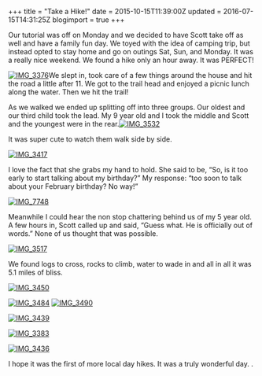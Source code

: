 +++
title = "Take a Hike!"
date = 2015-10-15T11:39:00Z
updated = 2016-07-15T14:31:25Z
blogimport = true 
+++

Our tutorial was off on Monday and we decided to have Scott take off as well and have a family fun day.  We toyed with the idea of camping trip, but instead opted to stay home and go on outings Sat, Sun, and Monday.  It was a really nice weekend. We found a hike only an hour away.  It was PERFECT!  

[![IMG_3376](https://lh3.googleusercontent.com/-36FSNpLyuY8/V4kr7pvXF2I/AAAAAAAAAz8/xLxzwluwV5s/IMG_33761.jpg?imgmax=800 "IMG_3376")](https://lh3.googleusercontent.com/-73TzX8FOzW0/V4kr7Qr0yBI/AAAAAAAAAz4/RGEMZMqI7tA/s1600-h/IMG_33761%25255B1%25255D.jpg)We slept in, took care of a few things around the house and hit the road a little after 11. We got to the trail head and enjoyed a picnic lunch along the water.  Then we hit the trail!  

 

As we walked we ended up splitting off into three groups.  Our oldest and our third child took the lead.  My 9 year old and I took the middle and Scott and the youngest were in the rear.[![IMG_3532](https://lh3.googleusercontent.com/-86VQtNjtTkQ/V4kr8Em3eZI/AAAAAAAAA0E/uvbz_GGLnnk/IMG_35322.jpg?imgmax=800 "IMG_3532")](https://lh3.googleusercontent.com/-tABS0p7r18U/V4kr783isBI/AAAAAAAAA0A/el_tjx8vRUQ/s1600-h/IMG_35325.jpg)

It was super cute to watch them walk side by side.  

[![IMG_3417](https://lh3.googleusercontent.com/-ix1YZYFo6-0/V4kr8TFitqI/AAAAAAAAA0M/EaULN1ep1Yk/IMG_34171.jpg?imgmax=800 "IMG_3417")](https://lh3.googleusercontent.com/-K1hKblf0_JU/V4kr8CQiQQI/AAAAAAAAA0I/da-s_nFXXBQ/s1600-h/IMG_34171%25255B1%25255D.jpg)

I love the fact that she grabs my hand to hold.  She said to be, “So, is it too early to start talking about my birthday?”  My response:  “too soon to talk about your February birthday? No way!”  

[![IMG_7748](https://lh3.googleusercontent.com/--Hdd-aPrRcE/V4kr87CQplI/AAAAAAAAA0U/0BtG-MsVBfw/IMG_77481.jpg?imgmax=800 "IMG_7748")](https://lh3.googleusercontent.com/-t-uSCvz2ne8/V4kr8kIpQrI/AAAAAAAAA0Q/SoG8a7wybS0/s1600-h/IMG_77481%25255B1%25255D.jpg)

Meanwhile I could hear the non stop chattering behind us of my 5 year old.  A few hours in, Scott called up and said, “Guess what.  He is officially out of words.”  None of us thought that was possible. 

[![IMG_3517](https://lh3.googleusercontent.com/-Vzs_TIKRfPY/V4kr9MU3tQI/AAAAAAAAA0c/7b9YpHVOzfk/IMG_35171.jpg?imgmax=800 "IMG_3517")](https://lh3.googleusercontent.com/-2ZJJxRwevwM/V4kr87YNJnI/AAAAAAAAA0Y/H9dWZXRjGms/s1600-h/IMG_35171%25255B1%25255D.jpg)

We found logs to cross, rocks to climb, water to wade in and all in all it was 5.1 miles of bliss.

[![IMG_3450](https://lh3.googleusercontent.com/-EVTM6iq0lWc/V4kr9pCTQNI/AAAAAAAAA0k/XORZq_KCxUg/IMG_34501.jpg?imgmax=800 "IMG_3450")](https://lh3.googleusercontent.com/-dI2gyQTIUKg/V4kr9Vd5VlI/AAAAAAAAA0g/IMzuoGpL47o/s1600-h/IMG_34501%25255B1%25255D.jpg)

[![IMG_3484](https://lh3.googleusercontent.com/-8xr1Ea3aEVU/V4kr9xUvIBI/AAAAAAAAA0s/yWyiaCH7iM4/IMG_34845.jpg?imgmax=800 "IMG_3484")](https://lh3.googleusercontent.com/-DZpaWNaFeNU/V4kr9lyR4sI/AAAAAAAAA0o/lrJxOjXIx8I/s1600-h/IMG_34845%25255B1%25255D.jpg)  [![IMG_3490](https://lh3.googleusercontent.com/-TmSIzhTVLHI/V4kr-CLrlTI/AAAAAAAAA00/XTyl6kiWwk4/IMG_34905.jpg?imgmax=800 "IMG_3490")](https://lh3.googleusercontent.com/-qjFtEtCNvYg/V4kr-MJGkeI/AAAAAAAAA0w/IEDK2izdBxQ/s1600-h/IMG_34905%25255B1%25255D.jpg)

[![IMG_3439](https://lh3.googleusercontent.com/-dFtawsF1Y5c/V4kr-mWrDCI/AAAAAAAAA08/jfoL51Jy6dA/IMG_34391.jpg?imgmax=800 "IMG_3439")](https://lh3.googleusercontent.com/-grdY9EAGNvM/V4kr-RS36uI/AAAAAAAAA04/WVY80m_ALsI/s1600-h/IMG_34391%25255B1%25255D.jpg)

[![IMG_3383](https://lh3.googleusercontent.com/-2nXYuHkp_NQ/V4kr--yBeRI/AAAAAAAAA1E/CuWG4wg7dBo/IMG_33837.jpg?imgmax=800 "IMG_3383")](https://lh3.googleusercontent.com/-yJCO7LZYuCE/V4kr-ib7QGI/AAAAAAAAA1A/gnMCDsNQYpE/s1600-h/IMG_33836.jpg)

[![IMG_3436](https://lh3.googleusercontent.com/-9DsrBIr5QFM/V4kr_d6wWoI/AAAAAAAAA1M/sxW8eSiJT7M/IMG_34362.jpg?imgmax=800 "IMG_3436")](https://lh3.googleusercontent.com/-T8O1MgGMxqI/V4kr_B5nV0I/AAAAAAAAA1I/qh0T3P6isRg/s1600-h/IMG_34365.jpg)

I hope it was the first of more local day hikes.  It was a truly wonderful day.  .  

